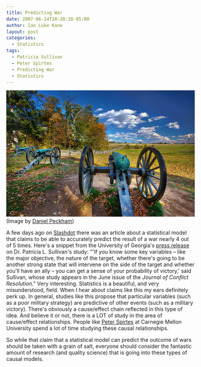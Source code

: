 ```yaml
---
title: Predicting War
date: 2007-06-14T20:20:20-05:00
author: Ian Luke Kane
layout: post
categories:
  - Statistics
tags:
  - Patricia Sullivan
  - Peter Spirtes
  - Predicting War
  - Statistics
---
```


![(Image by Daniel Peckham)](/assets/canon.jpg)  
(Image by [Daniel Peckham](http://www.flickr.com/photos/davaodude/5168093616/sizes/z/in/photostream/))

A few days ago on
[Slashdot](http://science.slashdot.org/article.pl?sid=07/06/12/2213233&from=rss)
there was an article about a statistical model that claims to be able to
accurately predict the result of a war nearly 4 out of 5 times. Here's a
snippet from the University of Georgia's
[press release](http://www.uga.edu/news/artman/publish/printer_070611_Sullivan.shtml)
on Dr. Patricia L. Sullivan's study: "'If you know some key variables –
like the major objective, the nature of the target, whether there's
going to be another strong state that will intervene on the side of the
target and whether you'll have an ally – you can get a sense of your
probability of victory,' said Sullivan, whose study appears in the June
issue of the _Journal of Conflict Resolution_." Very interesting.
Statistics is a beautiful, and very misunderstood, field. When I hear
about claims like this my ears definitely perk up. In general, studies
like this propose that particular variables (such as a poor military
strategy) are predictive of other events (such as a military victory).
There's obviously a cause/effect chain reflected in this type of idea.
And believe it or not, there is a LOT of study in the area of
cause/effect relationships. People
like [Peter Spirtes](http://www.hss.cmu.edu/philosophy/faculty-spirtes.php)
at Carnegie Mellon University spend a lot of time studying these causal
relationships.

So while that claim that a statistical model can predict the outcome of
wars should be taken with a grain of salt, everyone should consider the
fantastic amount of research (and quality science) that is going into
these types of causal models.